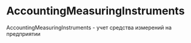 # AccountingMeasuringInstruments
AccountingMeasuringInstruments - учет средства измерений на предприятии

